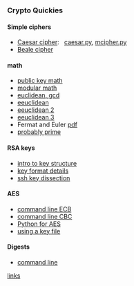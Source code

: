 ### Crypto Quickies

#### Simple ciphers
- [Caesar cipher](caesar.md): &nbsp;   [caesar.py](
caesar.py), [mcipher.py](mcipher.py)
- [Beale cipher](Beale_cipher.md)

#### math
- [public key math](public-key_math.md)
- [modular math](modular_math.md)
- [euclidean, gcd](euclidean.md)
- [eeuclidean](ee1.md)
- [eeuclidean 2](ee2.md)
- [eeuclidean 3](ee3.md)
- Fermat and Euler [pdf](euler.pdf)
- [probably prime](probably_prime.md)

#### RSA keys
- [intro to key structure](RSA_key_intro.md)
- [key format details](RSA_key_formats.md)
- [ssh key dissection](RSA_key_ssh.md)

#### AES
- [command line ECB](openssl-aes-ecb.md)
- [command line CBC](openssl-aes-cbc.md)
- [Python for AES](python-aes.md)
- [using a key file](aes_key_file.md)

#### Digests
- [command line](openssl-digests.md)

[links](resources.md)
